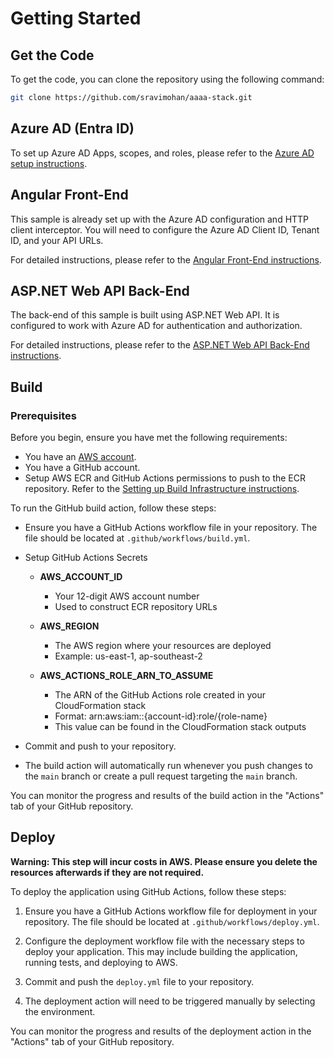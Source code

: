 # Getting Started

## Get the Code

To get the code, you can clone the repository using the following command:

```sh
git clone https://github.com/sravimohan/aaaa-stack.git
```

## Azure AD (Entra ID)

To set up Azure AD Apps, scopes, and roles, please refer to the [Azure AD setup instructions](azure-ad.md).

## Angular Front-End

This sample is already set up with the Azure AD configuration and HTTP client interceptor. You will need to configure the Azure AD Client ID, Tenant ID, and your API URLs.

For detailed instructions, please refer to the [Angular Front-End instructions](../aaaa.client/README.md).

## ASP.NET Web API Back-End

The back-end of this sample is built using ASP.NET Web API. It is configured to work with Azure AD for authentication and authorization.

For detailed instructions, please refer to the [ASP.NET Web API Back-End instructions](../AAAA.Server/README.md).

## Build

### Prerequisites

Before you begin, ensure you have met the following requirements:

- You have an [AWS account](https://aws.amazon.com/).
- You have a GitHub account.
- Setup AWS ECR and GitHub Actions permissions to push to the ECR repository. Refer to the [Setting up Build Infrastructure instructions](../.aws/build-infrastructure.md).

To run the GitHub build action, follow these steps:

- Ensure you have a GitHub Actions workflow file in your repository. The file should be located at `.github/workflows/build.yml`.

- Setup GitHub Actions Secrets

  - **AWS_ACCOUNT_ID**

    - Your 12-digit AWS account number
    - Used to construct ECR repository URLs

  - **AWS_REGION**

    - The AWS region where your resources are deployed
    - Example: us-east-1, ap-southeast-2

  - **AWS_ACTIONS_ROLE_ARN_TO_ASSUME**
    - The ARN of the GitHub Actions role created in your CloudFormation stack
    - Format: arn:aws:iam::{account-id}:role/{role-name}
    - This value can be found in the CloudFormation stack outputs

- Commit and push to your repository.
- The build action will automatically run whenever you push changes to the `main` branch or create a pull request targeting the `main` branch.

You can monitor the progress and results of the build action in the "Actions" tab of your GitHub repository.

## Deploy

**Warning: This step will incur costs in AWS. Please ensure you delete the resources afterwards if they are not required.**

To deploy the application using GitHub Actions, follow these steps:

1. Ensure you have a GitHub Actions workflow file for deployment in your repository. The file should be located at `.github/workflows/deploy.yml`.

2. Configure the deployment workflow file with the necessary steps to deploy your application. This may include building the application, running tests, and deploying to AWS.

3. Commit and push the `deploy.yml` file to your repository.

4. The deployment action will need to be triggered manually by selecting the environment.

You can monitor the progress and results of the deployment action in the "Actions" tab of your GitHub repository.
